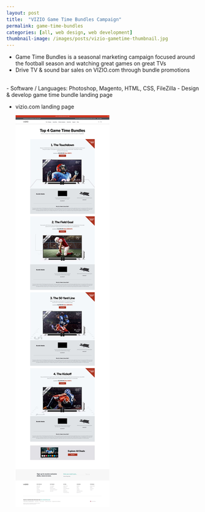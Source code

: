 ```yaml
---
layout: post
title:  "VIZIO Game Time Bundles Campaign"
permalink: game-time-bundles
categories: [all, web design, web development]
thumbnail-image: /images/posts/vizio-gametime-thumbnail.jpg
---
```


- Game Time Bundles is a seasonal marketing campaign focused around the football season and watching great games on great TVs
- Drive TV & sound bar sales on VIZIO.com through bundle promotions

<br>
- Software / Languages: Photoshop, Magento, HTML, CSS, FileZilla
- Design & develop game time bundle landing page

<div class="clear-float"></div>

<ul class="post-images">
	<li>
		<p>vizio.com landing page</p>
		<img src="/images/posts/vizio-gametime-1.jpg" alt="Vizio.com Game Time Bundle Landing Page">
	</li>

</ul>




